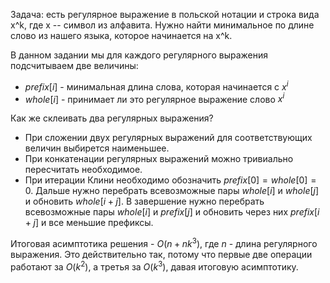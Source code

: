 
Задача: есть регулярное выражение в польской нотации и строка вида x^k, где x -- символ из алфавита. Нужно найти минимальное по длине слово из нашего языка, которое начинается на x^k.

В данном задании мы для каждого регулярного выражения подсчитываем две величины: 
- $prefix[i]$ - минимальная длина слова, которая начинается с $x^i$
- $whole[i]$ - принимает ли это регулярное выражение слово $x^i$ 

Как же склеивать два регулярных выражения?

- При сложении двух регулярных выражений для соответствующих величин выбирется наименьшее.
- При конкатенации регулярных выражений можно тривиально пересчитать необходимое.   
- При итерации Клини необходимо обозначить $prefix[0] = whole[0] = 0$. Дальше нужно перебрать всевозможные пары $whole[i]$ и $whole[j]$ и обновить $whole[i + j]$. В завершение нужно перебрать всевозможные пары $whole[i]$ и $prefix[j]$ и обновить через них $prefix[i + j]$ и все меньшие префиксы.

Итоговая асимптотика решения - $O(n + nk^3)$, где $n$ - длина регулярного выражения. 
Это действительно так, потому что первые две операции работают за $O(k^2)$, а третья за $O(k^3)$, давая итоговую асимптотику.
